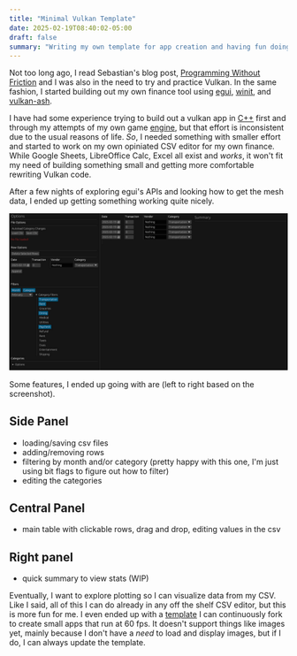 ```yaml
---
title: "Minimal Vulkan Template"
date: 2025-02-19T08:40:02-05:00
draft: false
summary: "Writing my own template for app creation and having fun doing so"
---
```


Not too long ago, I read Sebastian's blog post, [Programming Without Friction](https://blog.s-schoener.com/2025-02-03-programming-friction/) 
and I was also in the need to try and practice Vulkan. In the same fashion, I started building out my own finance tool 
using [egui](https://www.egui.rs/), [winit](https://github.com/rust-windowing/winit), and [vulkan-ash](https://github.com/ash-rs/ash). 

I have had some experience trying to build out a vulkan app in [C++](https://github.com/psuong/VulkanRendering) first 
and through my attempts of my own game [engine](https://github.com/psuong/geometroid), but that effort is 
inconsistent due to the usual reasons of life. _So_, I needed something with smaller effort and started to 
work on my own opiniated CSV editor for my own finance. While Google Sheets, LibreOffice Calc, Excel 
all exist and _works_, it won't fit my need of building something small and getting more comfortable rewriting 
Vulkan code.

After a few nights of exploring egui's APIs and looking how to get the mesh data, I ended up getting something 
working quite nicely.

![csv-editor](/images/min-vulkan-template/csv-editor.jpg)

Some features, I ended up going with are (left to right based on the screenshot).

## Side Panel
* loading/saving csv files
* adding/removing rows
* filtering by month and/or category (pretty happy with this one, I'm just using bit flags to figure out how to filter)
* editing the categories

## Central Panel
* main table with clickable rows, drag and drop, editing values in the csv

## Right panel
* quick summary to view stats (WIP)

Eventually, I want to explore plotting so I can visualize data from my CSV. Like I said, all of this 
I can do already in any off the shelf CSV editor, but this is more fun for me. I even ended up with a 
[template](https://github.com/psuong/min-vulkan-template) I can continuously fork to create small apps 
that run at 60 fps. It doesn't support things like images yet, mainly because I don't have a _need_ to 
load and display images, but if I do, I can always update the template.
